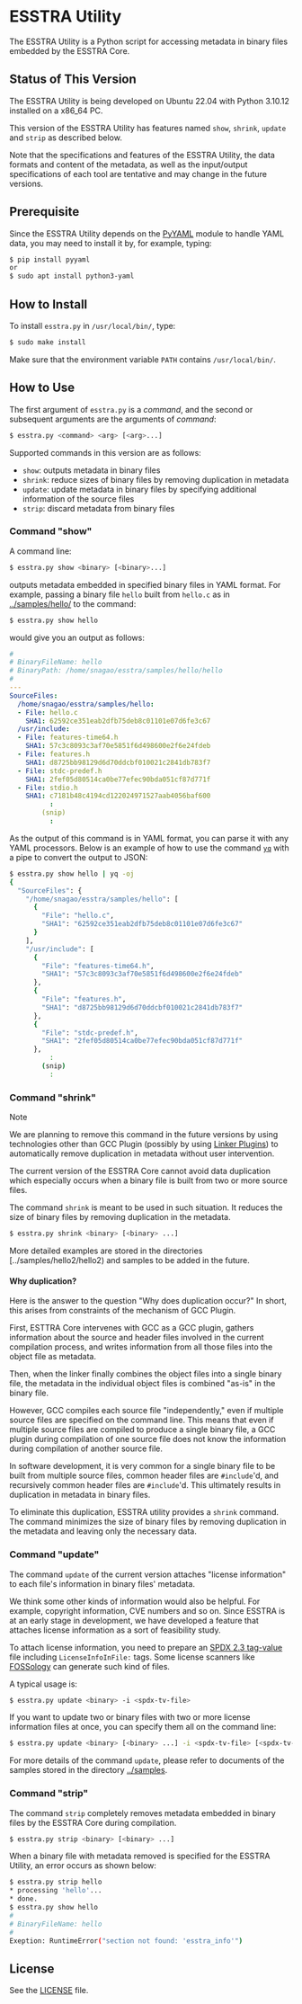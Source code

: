# ESSTRA Utility

The ESSTRA Utility is a Python script for accessing metadata
in binary files embedded by the ESSTRA Core.

## Status of This Version

The ESSTRA Utility is being developed on Ubuntu 22.04 with Python 3.10.12
installed on a x86\_64 PC.

This version of the ESSTRA Utility has features named `show`, `shrink`,
`update` and `strip` as described below.

Note that the specifications and features of the ESSTRA Utility, the data formats
and content of the metadata, as well as the input/output specifications of each
tool are tentative and may change in the future versions.

## Prerequisite

Since the ESSTRA Utility depends on the [PyYAML](https://pyyaml.org/)
module to handle YAML data, you may need to install it by, for example, typing:

```sh
$ pip install pyyaml
or
$ sudo apt install python3-yaml
```

## How to Install

To install `esstra.py` in `/usr/local/bin/`, type:

```sh
$ sudo make install
```

Make sure that the environment variable `PATH` contains `/usr/local/bin/`.

## How to Use

The first argument of `esstra.py` is a *command*, and the second or subsequent
arguments are the arguments of *command*:

```sh
$ esstra.py <command> <arg> [<arg>...]
```

Supported commands in this version are as follows:

* `show`: outputs metadata in binary files
* `shrink`: reduce sizes of binary files by removing duplication in metadata
* `update`: update metadata in binary files by specifying additional information of the source files
* `strip`: discard metadata from binary files

### Command "show"

A command line:

```sh
$ esstra.py show <binary> [<binary>...]
```

outputs metadata embedded in specified binary files in YAML format.
For example, passing a binary file `hello` built from `hello.c` as in
[../samples/hello/](../samples/hello/) to the command:

```sh
$ esstra.py show hello
```

would give you an output as follows:

```yaml
#
# BinaryFileName: hello
# BinaryPath: /home/snagao/esstra/samples/hello/hello
#
---
SourceFiles:
  /home/snagao/esstra/samples/hello:
  - File: hello.c
    SHA1: 62592ce351eab2dfb75deb8c01101e07d6fe3c67
  /usr/include:
  - File: features-time64.h
    SHA1: 57c3c8093c3af70e5851f6d498600e2f6e24fdeb
  - File: features.h
    SHA1: d8725bb98129d6d70ddcbf010021c2841db783f7
  - File: stdc-predef.h
    SHA1: 2fef05d80514ca0be77efec90bda051cf87d771f
  - File: stdio.h
    SHA1: c7181b48c4194cd122024971527aab4056baf600
          :
        (snip)
          :
```

As the output of this command is in YAML format, you can parse it with any YAML
processors.
Below is an example of how to use the command
[`yq`](https://mikefarah.gitbook.io/yq) with a pipe to convert the output to JSON:

```sh
$ esstra.py show hello | yq -oj
{
  "SourceFiles": {
    "/home/snagao/esstra/samples/hello": [
      {
        "File": "hello.c",
        "SHA1": "62592ce351eab2dfb75deb8c01101e07d6fe3c67"
      }
    ],
    "/usr/include": [
      {
        "File": "features-time64.h",
        "SHA1": "57c3c8093c3af70e5851f6d498600e2f6e24fdeb"
      },
      {
        "File": "features.h",
        "SHA1": "d8725bb98129d6d70ddcbf010021c2841db783f7"
      },
      {
        "File": "stdc-predef.h",
        "SHA1": "2fef05d80514ca0be77efec90bda051cf87d771f"
      },
          :
        (snip)
          :
```

### Command "shrink"

> [!NOTE]
> We are planning to remove this command in the future versions by using
> technologies other than GCC Plugin (possibly by using
> [Linker Plugins](https://sourceware.org/binutils/docs/ld/Plugins.html)) to automatically remove
> duplication in metadata  without user intervention.

The current version of the ESSTRA Core cannot avoid data duplication which
especially occurs when a binary file is built from two or more source files.

The command `shrink` is meant to be used in such situation. It reduces the size
of binary files by removing duplication in the metadata.

```sh
$ esstra.py shrink <binary> [<binary> ...]
```

More detailed examples are stored in the directories
[../samples/hello2/hello2) and samples to be
added in the future.

#### Why duplication?

Here is the answer to the question "Why does duplication occur?"
In short, this arises from constraints of the mechanism of GCC Plugin.

First, ESTTRA Core intervenes with GCC as a GCC plugin, gathers information about the source
and header files involved in the current compilation process, and writes information from all
those files into the object file as metadata.

Then, when the linker finally combines the object files into a single binary file, the metadata
in the individual object files is combined "as-is" in the binary file.

However, GCC compiles each source file "independently," even if multiple source files are
specified on the command line. This means that even if multiple source files are compiled to
produce a single binary file, a GCC plugin during compilation of one source file does not know
the information during compilation of another source file.

In software development, it is very common for a single binary file to be built from multiple
source files, common header files are `#include`'d, and recursively common header files are
`#include`'d. This ultimately results in duplication in metadata in binary files.

To eliminate this duplication, ESSTRA utility provides a `shrink` command. The command
minimizes the size of binary files by removing duplication in the metadata and leaving only the
necessary data.

### Command "update"

The command `update` of the current version attaches "license information" to
each file's information in binary files' metadata.

We think some other kinds of information would also be helpful.
For example, copyright information, CVE numbers and so on.
Since ESSTRA is at an early stage in development, we have developed a feature
that attaches license information as a sort of feasibility study.

To attach license information, you need to prepare an
[SPDX 2.3 tag-value](https://spdx.github.io/spdx-spec/v2.3/) file
including `LicenseInfoInFile:` tags.
Some license scanners like [FOSSology](https://fossology.github.io/) can
generate such kind of files.

A typical usage is:

```sh
$ esstra.py update <binary> -i <spdx-tv-file>
```

If you want to update two or binary files with two or more license information
files at once, you can specify them all on the command line:

```sh
$ esstra.py update <binary> [<binary> ...] -i <spdx-tv-file> [<spdx-tv-file> ..]
```

For more details of the command `update`, please refer to documents of the
samples stored in the directory [../samples](../samples/).

### Command "strip"

The command `strip` completely removes metadata embedded in binary files by
the ESSTRA Core during compilation.

```sh
$ esstra.py strip <binary> [<binary> ...]
```

When a binary file with metadata removed is specified for the ESSTRA Utility, an
error occurs as shown below:

```sh
$ esstra.py strip hello
* processing 'hello'...
* done.
$ esstra.py show hello
#
# BinaryFileName: hello
#
Exeption: RuntimeError("section not found: 'esstra_info'")
```

## License

See the [LICENSE](../LICENSE) file.
